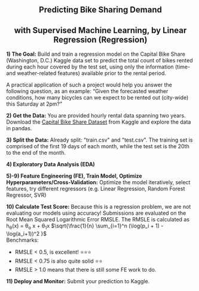 <h2 align="center">Predicting Bike Sharing Demand 
    <h2 align="center">with Supervised Machine Learning, by Linear Regression (Regression)
</h2>

__1) The Goal:__ Build and train a regression model on the Capital Bike Share (Washington, D.C.) Kaggle data set to predict the total count of bikes rented during each hour covered by the test set, using only the information (time- and weather-related features) available prior to the rental period.   

A practical application of such a project would help you answer the following question, as an example: “Given the forecasted weather conditions, how many bicycles can we expect to be rented out (city-wide) this Saturday at 2pm?”

__2) Get the Data:__ You are provided hourly rental data spanning two years. Download the [Capital Bike Share Dataset](https://www.kaggle.com/c/bike-sharing-demand/data) from Kaggle and explore the data in pandas.   

__3) Split the Data:__ Already split: "train.csv" and "test.csv". The training set is comprised of the first 19 days of each month, while the test set is the 20th to the end of the month. 

__4) Exploratory Data Analysis (EDA)__

__5)-9) Feature Engineering (FE), Train Model, Optimize Hyperparameters/Cross-Validation:__ Optimize the model iteratively, select features, try different regressors (e.g. Linear Regression, Random Forest Regressor, SVR)

__10) Calculate Test Score:__ Because this is a regression problem, we are not evaluating our models using accuracy! Submissions are evaluated on the Root Mean Squared Logarithmic Error RMSLE. The RMSLE is calculated as
 h<sub>&theta;</sub>(x) = &theta;<sub>o</sub> x + &theta;<sub>1</sub>x
$\sqrt{\frac{1}{n} \sum_{i=1}^n (\log(p_i + 1) - \log(a_i+1))^2 }$  
Benchmarks:
- RMSLE < 0.5, is excellent! ⭐⭐⭐ 
- RMSLE < 0.75 is also quite solid ⭐⭐ 
- RMSLE > 1.0 means that there is still some FE work to do.  

__11) Deploy and Monitor:__ Submit your prediction to Kaggle.  
